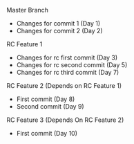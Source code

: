 Master Branch

- Changes for commit 1 (Day 1)
- Changes for commit 2 (Day 2)


RC Feature 1

- Changes for rc first commit (Day 3)
- Changes for rc second commit (Day 5)
- Changes for rc third commit (Day 7)

RC Feature 2 (Depends on RC Feature 1)

- First commit (Day 8)
- Second commit (Day 9)

RC Feature 3 (Depends On RC Feature 2)

- First commit (Day 10)
